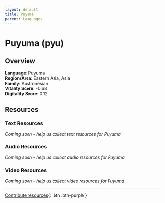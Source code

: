 ```yaml
---
layout: default
title: Puyuma
parent: Languages
---
```


# Puyuma (pyu)

## Overview

**Language**: Puyuma  
**Region/Area**: Eastern Asia, Asia  
**Family**: Austronesian  
**Vitality Score**: -0.68  
**Digitality Score**: 0.12  

## Resources

### Text Resources
*Coming soon - help us collect text resources for Puyuma*

### Audio Resources
*Coming soon - help us collect audio resources for Puyuma*

### Video Resources
*Coming soon - help us collect video resources for Puyuma*

---

[Contribute resources](https://fairtrain.github.io/){: .btn .btn-purple }
